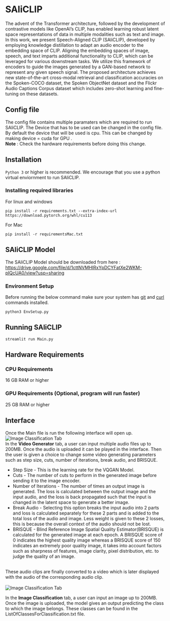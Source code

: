 # SAliCLIP
The advent of the Transformer architecture, followed by the development of contrastive models like OpenAI’s CLIP, has enabled learning robust latent space representations of data in multiple modalities such as text and image. In this work, we present Speech-Aligned CLIP (SAliCLIP), developed by employing knowledge distillation to adapt an audio encoder to the embedding space of CLIP. Aligning the embedding spaces of image, speech, and text imparts additional functionality to CLIP, which can be leveraged for various downstream tasks. We utilize this framework of encoders to guide the images generated by a GAN-based network to represent any given speech signal. The proposed architecture achieves new state-of-the-art cross-modal retrieval and classification accuracies on the Spoken-COCO dataset, the Spoken ObjectNet dataset and the Flickr Audio Captions Corpus dataset which includes zero-shot learning and fine-tuning on these datasets.
## Config file
The config file contains multiple paramaters which are required to run SAliCLIP. The Device that has to be used can be changed in the config file. By default the device that will be used is cpu. This can be changed by making device = cuda for GPU . </br>
**Note** : Check the hardware requirements before doing this change.
## Installation
```Python 3``` or higher is recommended. We encourage that you use a python virtual enviornment to run SAliCLIP.
### Installing required libraries
For linux and windows
```
pip install -r requirements.txt --extra-index-url https://download.pytorch.org/whl/cu113
```
For Mac
```
pip install -r requirementsMac.txt 
```
## SAliCLIP Model
The SAliCLIP Model should be downloaded from here : https://drive.google.com/file/d/1cttNVMHIRxYpDCYFatXe2WKM-pIQcUA0/view?usp=sharing
### Environment Setup
Before running the below command make sure your system has [git](https://www.atlassian.com/git/tutorials/install-git) and [curl](https://help.ubidots.com/en/articles/2165289-learn-how-to-install-run-curl-on-windows-macosx-linux) commands installed.
```
python3 EnvSetup.py
```
## Running SAliCLIP
```
streamlit run Main.py
```
## Hardware Requirements
### CPU Requirements
16 GB RAM or higher 
### GPU Requirements (Optional, program will run faster)
25 GB RAM or higher
## Interface
Once the Main file is run the following interface will open up.
</br>
<img alt="Image Classification Tab" src="Images/Video_Generator.png">
</br>
In the **Video Generator** tab, a user can input multiple audio files up to 200MB. Once the audio is uploaded it can be played in the interface. Then the user is given a choice to change some video generating parameters such as step size, cuts, number of iterations, break audio, and BRISQUE.</br> 
+ Step Size - This is the learning rate for the VQGAN Model.
+ Cuts - The number of cuts to perform in the generated image before sending it to the image encoder.
+ Number of Iterations - The number of times an output image is generated. The loss is calculated between the output image and the input audio, and the loss is back propagated such that the input is changed in the latent space to generate a better image.
+ Break Audio - Selecting this option breaks the input audio into 2 parts and loss is calculated separately for these 2 parts and is added to the total loss of the audio and image. Less weight is given to these 2 losses, this is because the overall context of the audio should not be lost.
+ BRISQUE - Blind Reference Image Spatial Quality Estimator(BRISQUE) is calculated for the generated image at each epoch. A BRISQUE score of 0 indicates the highest quality image whereas a BRISQUE score of 150 indicates an extremely poor quality image, it takes into account factors such as sharpness of features, image clarity, pixel distribution, etc. to judge the quality of an image.</br>
</br>
These audio clips are finally converted to a video which is later displayed with the audio of the corresponding audio clip.</br>
</br>
<img alt="Image Classification Tab" src="Images/Image_Classification.png">
</br>

In the <b>Image Classification</b> tab, a user can input an image up to 200MB. Once the image is uploaded, the model gives an output predicting the class to which the image belongs. These classes can be found in the ListOfClassesForClassification.txt file.  

